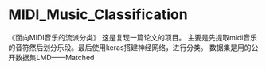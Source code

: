 # MIDI_Music_Classification
《面向MIDI音乐的流派分类》
这是复现一篇论文的项目。
主要是先提取midi音乐的音符然后划分乐段。最后使用keras搭建神经网络，进行分类。
数据集是用的公开数据集LMD——Matched
